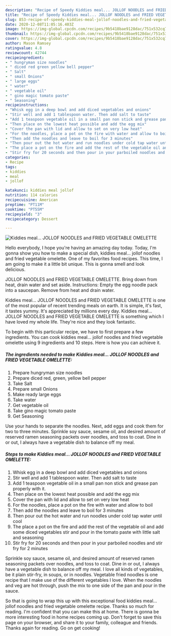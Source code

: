 ```yaml
---
description: "Recipe of Speedy Kiddies meal... JOLLOF NOODLES and FRIED VEGETABLE OMELETTE"
title: "Recipe of Speedy Kiddies meal... JOLLOF NOODLES and FRIED VEGETABLE OMELETTE"
slug: 853-recipe-of-speedy-kiddies-meal-jollof-noodles-and-fried-vegetable-omelette
date: 2020-12-08T11:05:16.403Z
image: https://img-global.cpcdn.com/recipes/9b5418bae9128dac/751x532cq70/kiddies-meal-jollof-noodles-and-fried-vegetable-omelette-recipe-main-photo.jpg
thumbnail: https://img-global.cpcdn.com/recipes/9b5418bae9128dac/751x532cq70/kiddies-meal-jollof-noodles-and-fried-vegetable-omelette-recipe-main-photo.jpg
cover: https://img-global.cpcdn.com/recipes/9b5418bae9128dac/751x532cq70/kiddies-meal-jollof-noodles-and-fried-vegetable-omelette-recipe-main-photo.jpg
author: Mason Ramsey
ratingvalue: 4.8
reviewcount: 42744
recipeingredient:
- " hungryman size noodles"
- " diced red green yellow bell pepper"
- " Salt"
- " small Onions"
- " large eggs"
- " water"
- " vegetable oil"
- " gino magic tomato paste"
- " Seasoning"
recipeinstructions:
- "Whisk egg in a deep bowl and add diced vegetables and onions"
- "Stir well and add 1 tablespoon water. Then add salt to taste"
- "Add 1 teaspoon vegetable oil in a small pan non stick and grease pan properly with it."
- "Then place on the lowest heat possible and add the egg mix"
- "Cover the pan with lid and allow to set on very low heat"
- "For the noodles, place a pot on the fire with water and allow to boil"
- "Then add the noodles and leave to boil for 3 minutes"
- "Then pour out the hot water and run noodles under cold tap water until cool"
- "The place a pot on the fire and add the rest of the vegetable oil and add some diced vegetables stir and pour in the tomato paste with little salt and seasoning"
- "Stir fry for 20 seconds and then pour in your parboiled noodles and stir fry for 2 minutes"
categories:
- Recipe
tags:
- kiddies
- meal
- jollof

katakunci: kiddies meal jollof 
nutrition: 114 calories
recipecuisine: American
preptime: "PT11M"
cooktime: "PT55M"
recipeyield: "3"
recipecategory: Dessert

---
```



![Kiddies meal... JOLLOF NOODLES and FRIED VEGETABLE OMELETTE](https://img-global.cpcdn.com/recipes/9b5418bae9128dac/751x532cq70/kiddies-meal-jollof-noodles-and-fried-vegetable-omelette-recipe-main-photo.jpg)

Hello everybody, I hope you're having an amazing day today. Today, I'm gonna show you how to make a special dish, kiddies meal... jollof noodles and fried vegetable omelette. One of my favorites food recipes. This time, I am going to make it a little bit unique. This is gonna smell and look delicious.

JOLLOF NOODLES and FRIED VEGETABLE OMELETTE. Bring down from heat, drain water and set aside. Instructions: Empty the egg noodle pack into a saucepan. Remove from heat and drain water.

Kiddies meal... JOLLOF NOODLES and FRIED VEGETABLE OMELETTE is one of the most popular of recent trending meals on earth. It is simple, it's fast, it tastes yummy. It's appreciated by millions every day. Kiddies meal... JOLLOF NOODLES and FRIED VEGETABLE OMELETTE is something which I have loved my whole life. They're nice and they look fantastic.


To begin with this particular recipe, we have to first prepare a few ingredients. You can cook kiddies meal... jollof noodles and fried vegetable omelette using 9 ingredients and 10 steps. Here is how you can achieve it.

<!--inarticleads1-->

##### The ingredients needed to make Kiddies meal... JOLLOF NOODLES and FRIED VEGETABLE OMELETTE:

1. Prepare  hungryman size noodles
1. Prepare  diced red, green, yellow bell pepper
1. Take  Salt
1. Prepare  small Onions
1. Make ready  large eggs
1. Take  water
1. Get  vegetable oil
1. Take  gino magic tomato paste
1. Get  Seasoning


Use your hands to separate the noodles. Next, add eggs and cook them for two to three minutes. Sprinkle soy sauce, sesame oil, and desired amount of reserved ramen seasoning packets over noodles, and toss to coat. Dine in or out, I always have a vegetable dish to balance off my meal. 

<!--inarticleads2-->

##### Steps to make Kiddies meal... JOLLOF NOODLES and FRIED VEGETABLE OMELETTE:

1. Whisk egg in a deep bowl and add diced vegetables and onions
1. Stir well and add 1 tablespoon water. Then add salt to taste
1. Add 1 teaspoon vegetable oil in a small pan non stick and grease pan properly with it.
1. Then place on the lowest heat possible and add the egg mix
1. Cover the pan with lid and allow to set on very low heat
1. For the noodles, place a pot on the fire with water and allow to boil
1. Then add the noodles and leave to boil for 3 minutes
1. Then pour out the hot water and run noodles under cold tap water until cool
1. The place a pot on the fire and add the rest of the vegetable oil and add some diced vegetables stir and pour in the tomato paste with little salt and seasoning
1. Stir fry for 20 seconds and then pour in your parboiled noodles and stir fry for 2 minutes


Sprinkle soy sauce, sesame oil, and desired amount of reserved ramen seasoning packets over noodles, and toss to coat. Dine in or out, I always have a vegetable dish to balance off my meal. I love all kinds of vegetables, be it plain stir-fry, in soups, or in noodles. Vegetable fried noodles is one recipe that I make use of the different vegetables I love. When the noodles and veg are hot through, push the mix to one side of the pan and pour in the sauce. 

So that is going to wrap this up with this exceptional food kiddies meal... jollof noodles and fried vegetable omelette recipe. Thanks so much for reading. I'm confident that you can make this at home. There is gonna be more interesting food in home recipes coming up. Don't forget to save this page on your browser, and share it to your family, colleague and friends. Thanks again for reading. Go on get cooking!
